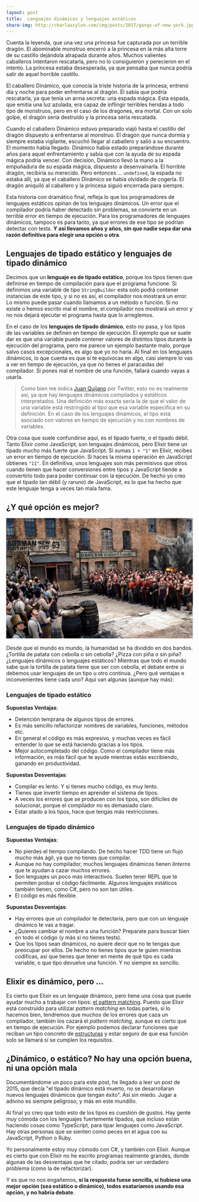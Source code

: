 ```yaml
---
layout: post
title:  Lenguajes dinámicos y lenguajes estáticos
share-img: http://charlascylon.com/img/posts/2017/gangs-of-new-york.jpg
---
```


Cuenta la leyenda, que una vez una princesa fue capturada por un terrible dragón. El abominable monstruo encerró a la princesa en la más alta torre de su castillo dejándola atrapada durante años. Muchos valientes caballeros intentaron rescatarla, pero no lo consiguieron y perecieron en el intento. La princesa estaba desesperada, ya que pensaba que nunca podría salir de aquel horrible castillo. 

El caballero Dinámico, que conocía la triste historia de la princesa, entrenó día y noche para poder enfrentarse al dragón. Él sabía que podría rescatarla, ya que tenía un arma secreta: una espada mágica. Esta espada, que emitía una luz azulada, era capaz de inflingir terribles heridas a todo tipo de monstruos, pero en el caso de los dragones, era mortal. Con un solo golpe, el dragón sería destruído y la princesa sería rescatada.

Cuando el caballero Dinámico estuvo preparado viajó hasta el castillo del dragón dispuesto a enfrentarse al monstruo. El dragón que nunca dormía y siempre estaba vigilante, escuchó llegar al caballero y salió a su encuentro. El momento había llegado. Dinámico había estado preparándose durante años para aquel enfrentamiento y sabía que con la ayuda de su espada mágica podría vencer. Con decisión, Dinámico llevó la mano a la empuñadura de su espada mágica, dispuesto a desenvainarla. El horrible dragón, recibiría su merecido. Pero entonces ... `undefined`, la espada no estaba allí, ya que el caballero Dinámico se había olvidado de cogerla. El dragón aniquiló al caballero y la princesa siguió encerrada para siempre.

Esta historia con dramático final, refleja lo que los programadores de lenguajes estáticos opinan de los lenguajes dinámicos. Un error que el compilador podría haber detectado sin problemas, se convierte en un terrible error en tiempo de ejecución. Para los programadores de lenguajes dinámicos, tampoco es para tanto, ya que errores de ese tipo se podrían detectar con tests. **Y así llevamos años y años, sin que nadie sepa dar una razón definitiva para elegir una opción u otra**.


## Lenguajes de tipado estático y lenguajes de tipado dinámico

Decimos que un **lenguaje es de tipado estático**, porque los tipos tienen que definirse en tiempo de compilación para que el programa funcione. Si definimos una variable de tipo `StringBuilder` esta solo podrá contener instancias de este tipo, y si no es así, el compilador nos mostrará un error. Lo mismo puede pasar cuando llamamos a un método o función. Si no existe o hemos escrito mal el nombre, el compilador nos mostrará un error y no nos dejará ejecutar el programa hasta que lo arreglemos.

En el caso de los **lenguajes de tipado dinámico**, esto no pasa, y los tipos de las variables se definen en tiempo de ejecución. El ejemplo que se suele dar es que una variable puede contener valores de distintos tipos durante la ejecución del programa, pero me parece un ejemplo bastante malo, porque salvo casos excepcionales, es algo que yo no haría. Al final en los lenguajes dinámicos, lo que cuenta es que si te equivocas en algo, casi siempre lo vas a ver en tiempo de ejecución, ya que no tienes el paracaídas del compilador. Si pones mal el nombre de una función, fallará cuando vayas a usarla.

> Como bien me indica [Juan Quijano](https://twitter.com/jc_quijano/status/862264185278869506) por Twitter, esto no es realmente así, ya que hay lenguajes dinámicos compilados y estáticos interpretados. Una definición más exacta sería la de que el valor de una variable está restringido al tipo que esa variable especifica en su definición. En el caso de los lenguajes dinámicos, el tipo está asociado con valores en tiempo de ejecución y no con nombres de variables.

Otra cosa que suele confundirse aquí, es el tipado fuerte, o el tipado débil. Tanto Elixir como JavaScript, son lenguajes dinámicos, pero Elixir tiene un tipado mucho más fuerte que JavaScript. Si sumas `1 + "1"` en Elixir, recibes un error en tiempo de ejecución. Si haces la misma operación en JavaScript obtienes `"11"`. En definitiva, unos lenguajes son más permisivos que otros cuando tienen que hacer conversiones entre tipos y JavaScript tiende a convertirlo todo para poder continuar con la ejecución. De hecho yo creo que el tipado tan débil (y raruno) de JavaScript, es lo que ha hecho que este lenguaje tenga a veces tan mala fama.

## ¿Y qué opción es mejor?

![Gangs of new york](/img/posts/2017/gangs-of-new-york.jpg)

Desde que el mundo es mundo, la humanidad se ha dividido en dos bandos. ¿Tortilla de patata con cebolla o sin cebolla? ¿Pizza con piña o sin piña? ¿Lenguajes dinámicos o lenguajes estáticos? Mientras que todo el mundo sabe que la tortilla de patata tiene que ser con cebolla, el debate entre si debemos usar lenguajes de un tipo u otro continua. ¿Pero qué ventajas e inconvenientes tiene cada uno? Aquí van algunas (aunque hay más):

### Lenguajes de tipado estático

**Supuestas Ventajas**:
- Detención temprana de algunos tipos de errores.
- Es más sencillo refactorizar nombres de variables, funciones, métodos etc.
- En general el código es más expresivo, y muchas veces es fácil entender lo que se está haciendo gracias a los tipos.
- Mejor autocompletado del código. Como el compilador tiene más información, es más fácil que te ayude mientras estás escribiendo, ganando en productividad.

**Supuestas Desventajas**:
- Compilar es lento. Y si tienes mucho código, es muy lento.
- Tienes que invertir tiempo en aprender el sistema de tipos.
- A veces los errores que se producen con los tipos, son difíciles de solucionar, porque el compilador no es demasiado claro.
- Estar atado a los tipos, hace que tengas más restricciones.


### Lenguajes de tipado dinámico

**Supuestas Ventajas**:
- No pierdes el tiempo compilando. De hecho hacer TDD tiene un flujo mucho más ágil, ya que no tienes que compilar.
- Aunque no hay compilador, muchos lenguajes dinámicos tienen *linterns* que te ayudan a cazar muchos errores.
- Son lenguajes un poco más interactivos. Suelen tener REPL que te permiten probar el código fácilmente. Algunos lenguajes estáticos también tienen, como C#, pero no son tan útiles.
- El código es más flexible. 

**Supuestas Desventajas**:
- Hay errores que un compilador te detectaría, pero que con un lenguaje dinámico te vas a tragar.
- ¿Quieres cambiar el nombre a una función? Preparate para buscar bien en todo el código (y más si no tienes tests).
- Que los tipos sean dinámicos, no quiere decir que no te tengas que preocupar por ellos. De hecho no tienes tipos que te guíen mientras codificas, así que tienes que tener en mente de qué tipo es cada variable, o que tipo devuelve una función. Y no siempre es sencillo.


## Elixir es dinámico, pero ...

Es cierto que Elixir es un lenguaje dinámico, pero tiene una cosa que puede ayudar mucho a trabajar con tipos: [el pattern matching](http://charlascylon.com/2016-02-24-Elixir-y-el-pattern-matching). Puesto que Elixir está construido para utilizar *pattern matching* en todas partes, si lo hacemos bien, tendremos que muchos de los errores que caza un compilador, también los cazará el *pattern matching*, aunque es cierto que en tiempo de ejecución. Por ejemplo podemos declarar funciones que reciban un tipo concreto de [estructuras](http://charlascylon.com/2016-08-03-usando-estructuras-en-elixir) y estar seguro de que esa función solo se llamará si se cumplen los requisitos.


## ¿Dinámico, o estático? No hay una opción buena, ni una opción mala

Documentándome un poco para este post, he llegado a leer un post de 2015, que decía "el tipado dinámico está muerto, no se desarrollaran nuevos lenguajes dinámicos que tengan éxito". Así sin miedo. Jugar a adivino es siempre peligroso, y más en este mundillo. 

Al final yo creo que todo esto de los tipos es cuestión de gustos. Hay gente muy cómoda con los lenguajes fuertemente tipados, que incluso están haciendo cosas como TypeScript, para tipar lenguajes como JavaScript. Hay otras personas que se sienten como peces en el agua con su JavaScript, Python o Ruby.

Yo personalmente estoy muy cómodo con C#, y también con Elixir. Aunque es cierto que con Elixir no he escrito programas realmente grandes, donde algunas de las desventajas que he citado, podría ser un verdadero problema (como la de refactorizar).

Y es que no nos engañemos, **si la respuesta fuese sencilla, si hubiese una mejor opción (sea estático o dinámico), todos esataríamos usando esa opción, y no habría debate**.




